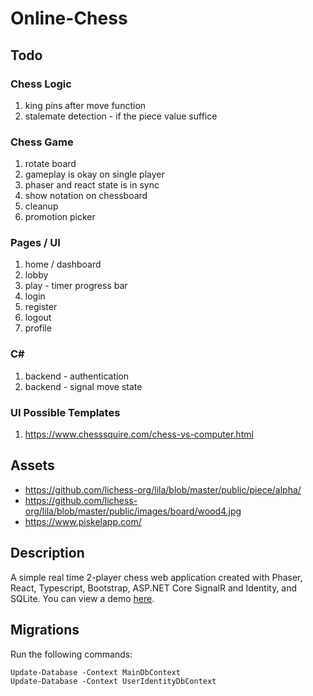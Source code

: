 # Online-Chess

## Todo

### Chess Logic
1. king pins after move function
2. stalemate detection - if the piece value suffice

### Chess Game
1. rotate board
2. gameplay is okay on single player
3. phaser and react state is in sync
4. show notation on chessboard 
5. cleanup
6. promotion picker

### Pages / UI
1. home / dashboard 
2. lobby 
3. play - timer progress bar  
4. login
5. register
6. logout
7. profile

### C#
1. backend - authentication
2. backend - signal move state

### UI Possible Templates
1. https://www.chesssquire.com/chess-vs-computer.html

## Assets 
- https://github.com/lichess-org/lila/blob/master/public/piece/alpha/
- https://github.com/lichess-org/lila/blob/master/public/images/board/wood4.jpg
- https://www.piskelapp.com/


## Description
A simple real time 2-player chess web application created with Phaser, React, Typescript, Bootstrap, ASP.NET Core SignalR and Identity, and SQLite.
You can view a demo [here](https://github.com/nashie1004/online-chess).

## Migrations 
Run the following commands:
```NuGet
Update-Database -Context MainDbContext
Update-Database -Context UserIdentityDbContext
```
